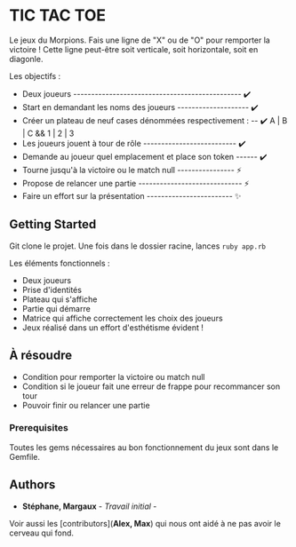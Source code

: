 # TIC TAC TOE

Le jeux du Morpions.
Fais une ligne de "X" ou de "O" pour remporter la victoire !
Cette ligne peut-être soit verticale, soit horizontale, soit en diagonle.

Les objectifs :

 - Deux joueurs ----------------------------------------------- ✔️                                                       
 - Start en demandant les noms des joueurs -------------------- ✔️
 - Créer un plateau de neuf cases dénommées respectivement : -- ✔️
      A | B | C  &&  1 | 2 | 3
 - Les joueurs jouent à tour de rôle -------------------------- ✔️
 - Demande au joueur quel emplacement et place son token ------ ✔️
 - Tourne jusqu'à la victoire ou le match null ---------------- ⚡️
 - Propose de relancer une partie ----------------------------- ⚡️
 - Faire un effort sur la présentation ------------------------ ✨                    

## Getting Started

Git clone le projet.
Une fois dans le dossier racine, lances `ruby app.rb`

Les éléments fonctionnels :

  - Deux joueurs
  - Prise d'identités
  - Plateau qui s'affiche
  - Partie qui démarre
  - Matrice qui affiche correctement les choix des joueurs
  - Jeux réalisé dans un effort d'esthétisme évident !

## À résoudre
  - Condition pour remporter la victoire ou match null
  - Condition si le joueur fait une erreur de frappe pour recommancer son tour
  - Pouvoir finir ou relancer une partie



### Prerequisites

Toutes les gems nécessaires au bon fonctionnement du jeux sont dans le Gemfile.



## Authors

* **Stéphane, Margaux** - *Travail initial* -

Voir aussi les [contributors](**Alex, Max**) qui nous ont aidé à ne pas avoir le cerveau qui fond.
